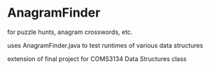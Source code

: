# AnagramFinder
for puzzle hunts, anagram crosswords, etc.

uses AnagramFinder.java to test runtimes of various data structures

extension of final project for COMS3134 Data Structures class
